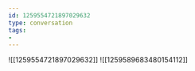 ```yaml
---
id: 1259554721897029632
type: conversation
tags:
- 
---
```

![[1259554721897029632]]
![[1259589683480154112]]

